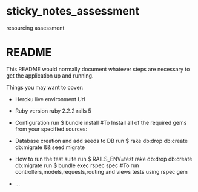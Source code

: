 # sticky_notes_assessment
resourcing assessment
# README

This README would normally document whatever steps are necessary to get the
application up and running.

Things you may want to cover:
 
* Heroku live environment Url
  
* Ruby version
ruby 2.2.2
rails 5

* Configuration
  run $ bundle install #To Install all of the required gems from your specified sources:

* Database creation and add seeds to DB
  run $ rake db:drop db:create db:migrate && seed:migrate

* How to run the test suite
  run $ RAILS_ENV=test rake db:drop db:create db:migrate
  run $ bundle exec rspec spec #To run controllers,models,requests,routing and views tests using rspec gem  
* ...
